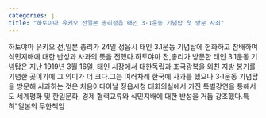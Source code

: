 ```yaml
---
categories: j
title: "하토야마 유키오 전일본 총리정읍 태인 3·1운동 기념탑 첫 방문 사죄"
---
```

하토야마 유키오 전,일본 총리가 24일 정읍시 태인 3.1운동 기념탑에 헌화하고 참배하며 식민지배에 대한 반성과 사과의 뜻을 전했다.하토야마 전,총리가 방문한 태인 3.1운동 기념탑은 지난 1919년 3월 16일, 태인 시장에서 대한독립과 조국광복을 외친 지방 봉기를 기념한 곳이기에 그 의미가 더 크다.그는 여러차례 한국에 사과를 했으나 3·1운동 기념탑을 방문해 사과하는 것은 처음이다이날 정읍시청 대회의실에서 가진 특별강연을 통해서도 세계평화 및 한일문화, 경제 협력교류와 식민지배에 대한 반성을 거듭 강조했다.특히"일본의 무한책임